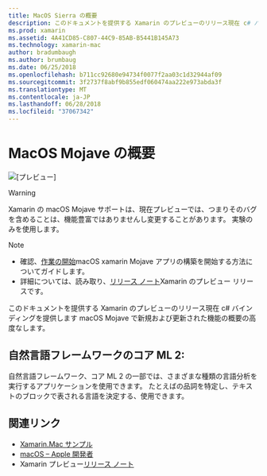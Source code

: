 ```yaml
---
title: MacOS Sierra の概要
description: このドキュメントを提供する Xamarin のプレビューのリリース現在 c# バインディングを提供します macOS Mojave で新規および更新された機能の概要の高度なします。
ms.prod: xamarin
ms.assetid: 4A41CD85-C807-44C9-85AB-B5441B145A73
ms.technology: xamarin-mac
author: bradumbaugh
ms.author: brumbaug
ms.date: 06/25/2018
ms.openlocfilehash: b711cc92680e94734f0077f2aa03c1d32944af09
ms.sourcegitcommit: 3f2737f8abf9b855edf060474aa222e973abda3f
ms.translationtype: MT
ms.contentlocale: ja-JP
ms.lasthandoff: 06/28/2018
ms.locfileid: "37067342"
---
```

# <a name="introduction-to-macos-mojave"></a>MacOS Mojave の概要

![[プレビュー]](~/media/shared/preview.png)

> [!WARNING]
> Xamarin の macOS Mojave サポートは、現在プレビューでは、つまりそのバグを含めることは、機能豊富ではありませんし変更することがあります。 実験のみを使用します。

> [!NOTE]
> - 確認、[作業の開始](~/mac/platform/introduction-to-macos-mojave/get-started.md)macOS xamarin Mojave アプリの構築を開始する方法についてガイドします。
> - 詳細については、読み取り、[リリース ノート](https://releases.xamarin.com/preview-release-xcode-10-beta/)Xamarin のプレビュー リリースです。

このドキュメントを提供する Xamarin のプレビューのリリース現在 c# バインディングを提供します macOS Mojave で新規および更新された機能の概要の高度なします。

## <a name="core-ml-2-natural-language-framework"></a>自然言語フレームワークのコア ML 2:

自然言語フレームワーク、コア ML 2 の一部では、さまざまな種類の言語分析を実行するアプリケーションを使用できます。 たとえばの品詞を特定し、テキストのブロックで表される言語を決定する、使用できます。

## <a name="related-links"></a>関連リンク

- [Xamarin.Mac サンプル](https://developer.xamarin.com/samples/mac/)
- [macOS – Apple 開発者](https://developer.apple.com/macos/)
- Xamarin プレビュー[リリース ノート](https://releases.xamarin.com/preview-release-xcode-10-beta/)
